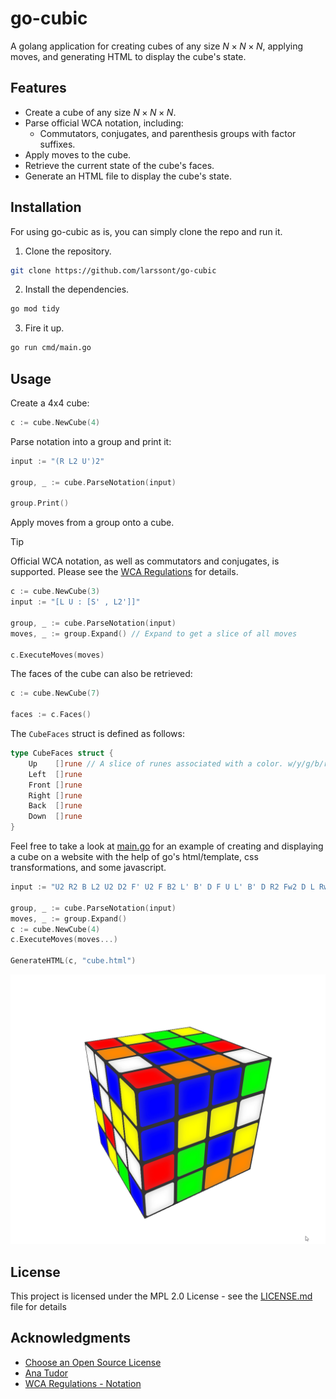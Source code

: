 # go-cubic

A golang application for creating cubes of any size $N \times N \times N$, applying moves, and generating HTML to display the cube's state.

## Features

- Create a cube of any size $N \times N \times N$.
- Parse official WCA notation, including:
    - Commutators, conjugates, and parenthesis groups with factor suffixes.
- Apply moves to the cube.
- Retrieve the current state of the cube's faces.
- Generate an HTML file to display the cube's state.

## Installation

For using go-cubic as is, you can simply clone the repo and run it.

1. Clone the repository.
```bash
git clone https://github.com/larssont/go-cubic
```

2. Install the dependencies.
```bash
go mod tidy
```

3. Fire it up.
```bash
go run cmd/main.go
```


## Usage

Create a 4x4 cube:

```go
c := cube.NewCube(4)
```

Parse notation into a group and print it:
```go
input := "(R L2 U')2"

group, _ := cube.ParseNotation(input)

group.Print()
```

Apply moves from a group onto a cube.
> [!TIP]
> Official WCA notation, as well as commutators and conjugates, is supported. Please see the [WCA Regulations](https://www.worldcubeassociation.org/regulations/#article-12-notation) for details.
```go
c := cube.NewCube(3)
input := "[L U : [S' , L2']]"

group, _ := cube.ParseNotation(input)
moves, _ := group.Expand() // Expand to get a slice of all moves 

c.ExecuteMoves(moves)
```

The faces of the cube can also be retrieved:
```go
c := cube.NewCube(7)

faces := c.Faces()
```

The `CubeFaces` struct is defined as follows:
```go
type CubeFaces struct {
	Up    []rune // A slice of runes associated with a color. w/y/g/b/r/o
	Left  []rune
	Front []rune
	Right []rune
	Back  []rune
	Down  []rune
}
```

Feel free to take a look at [main.go](cmd/main.go) for an example of creating and displaying a cube on a website with the help of go's html/template, css transformations, and some javascript.

```go
input := "U2 R2 B L2 U2 D2 F' U2 F B2 L' B' D F U L' B' D R2 Fw2 D L Rw2 Fw2 L D2 F2 L' U' R' F Fw' D' R2 D B2 Rw' Uw2 R Rw' D Rw2 Uw'"

group, _ := cube.ParseNotation(input)
moves, _ := group.Expand()
c := cube.NewCube(4)
c.ExecuteMoves(moves...)

GenerateHTML(c, "cube.html")
```

![Rotating 4x4 Cube](/assets/cube-4x4.gif)


## License

This project is licensed under the MPL 2.0 License - see the [LICENSE.md](LICENSE.md) file for details

## Acknowledgments

- [Choose an Open Source License](https://choosealicense.com)
- [Ana Tudor](https://www.youtube.com/watch?v=xvxXgcvUY_w)
- [WCA Regulations - Notation](https://www.worldcubeassociation.org/regulations/#article-12-notation)
